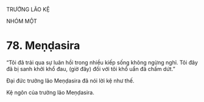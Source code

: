 TRƯỞNG LÃO KỆ

NHÓM MỘT

# 78. Meṇḍasira

“Tôi đã trải qua sự luân hồi trong nhiều kiếp sống không ngừng nghỉ. Tôi đây đã bị sanh khởi khổ đau, (giờ đây) đối với tôi khổ uẩn đã chấm dứt.”

Đại đức trưởng lão Meṇḍasira đã nói lời kệ như thế.

Kệ ngôn của trưởng lão Meṇḍasira.
